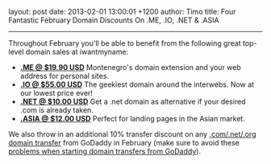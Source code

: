 layout: post
date: 2013-02-01 13:00:01 +1200
author: Timo
title: Four Fantastic February Domain Discounts On .ME, .IO, .NET & .ASIA


----

Throughout February you'll be able to benefit from the following great top-level domain sales at iwantmyname:

- **[.ME @ $19.90 USD](https://iwantmyname.com/domains/me-montenegrean-domain-name-registration-for-montenegro)** Montenegro's domain extension and your web address for personal sites.
- **[.IO @ $55.00 USD](https://iwantmyname.com/domains/io-domain-name-registration-for-british-indian-ocean-territory)** The geekiest domain around the interwebs. Now at our lowest price ever!
- **[.NET @ $10.00 USD](https://iwantmyname.com/domains/net-domain-name-registration-for-network)** Get a .net domain as alternative if your desired .com is already taken.
- **[.ASIA @ $12.00 USD](https://iwantmyname.com/domains/asia-domain-name-registration-for-asia)** Perfect for landing pages in the Asian market.

We also throw in an additional 10% transfer discount on any [.com/.net/.org domain transfer](https://iwantmyname.com/domains/domain-transfer) from GoDaddy in February (make sure to avoid these [problems when starting domain transfers from GoDaddy](https://iwantmyname.com/blog/2013/01/pitfalls-to-avoid-when-transferring-your-domain-from-godaddy.html)).
